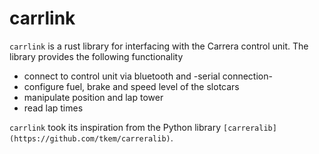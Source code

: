 # carrlink

`carrlink` is a rust library for interfacing with the Carrera control unit.
The library provides the following functionality

* connect to control unit via bluetooth and -serial connection-
* configure fuel, brake and speed level of the slotcars
* manipulate position and lap tower
* read lap times

`carrlink` took its inspiration from the Python library `[carreralib](https://github.com/tkem/carreralib)`.

